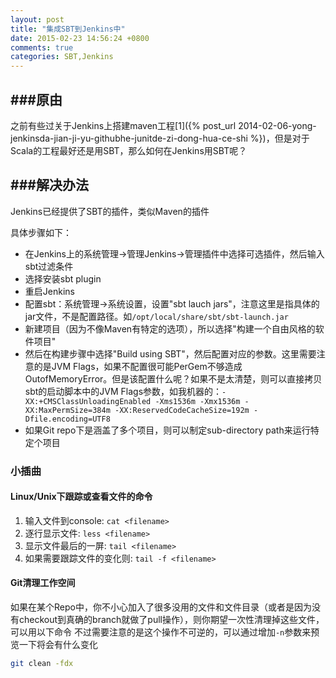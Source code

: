 ```yaml
---
layout: post
title: "集成SBT到Jenkins中"
date: 2015-02-23 14:56:24 +0800
comments: true
categories: SBT,Jenkins
---
```


###原由
---

之前有些过关于Jenkins上搭建maven工程[1]({% post_url 2014-02-06-yong-jenkinsda-jian-ji-yu-githubhe-junitde-zi-dong-hua-ce-shi %})，但是对于Scala的工程最好还是用SBT，那么如何在Jenkins用SBT呢？


###解决办法
---

Jenkins已经提供了SBT的插件，类似Maven的插件

具体步骤如下：

- 在Jenkins上的系统管理->管理Jenkins->管理插件中选择可选插件，然后输入sbt过滤条件
- 选择安装sbt plugin
- 重启Jenkins
- 配置sbt：系统管理->系统设置，设置"sbt lauch jars"，注意这里是指具体的jar文件，不是配置路径。如`/opt/local/share/sbt/sbt-launch.jar`  
- 新建项目（因为不像Maven有特定的选项），所以选择"构建一个自由风格的软件项目"  
- 然后在构建步骤中选择"Build using SBT"，然后配置对应的参数。这里需要注意的是JVM Flags，如果不配置很可能PerGem不够造成OutofMemoryError。但是该配置什么呢？如果不是太清楚，则可以直接拷贝sbt的启动脚本中的JVM Flags参数，如我机器的：`-XX:+CMSClassUnloadingEnabled -Xms1536m -Xmx1536m -XX:MaxPermSize=384m -XX:ReservedCodeCacheSize=192m -Dfile.encoding=UTF8`
- 如果Git repo下是涵盖了多个项目，则可以制定sub-directory path来运行特定个项目


### 小插曲

#### Linux/Unix下跟踪或查看文件的命令

1. 输入文件到console: `cat <filename>`
2. 逐行显示文件: `less <filename>`
3. 显示文件最后的一屏: `tail <filename>`
4. 如果需要跟踪文件的变化则: `tail -f <filename>`




#### Git清理工作空间

如果在某个Repo中，你不小心加入了很多没用的文件和文件目录（或者是因为没有checkout到真确的branch就做了pull操作），则你期望一次性清理掉这些文件，可以用以下命令
不过需要注意的是这个操作不可逆的，可以通过增加`-n`参数来预览一下将会有什么变化

``` sh
git clean -fdx
```




